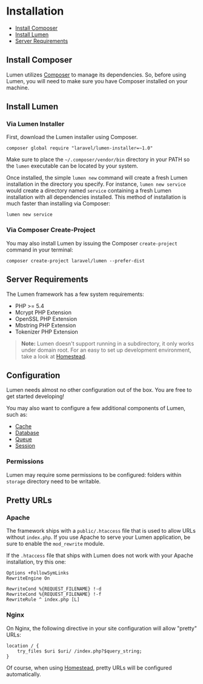 # Installation

- [Install Composer](#install-composer)
- [Install Lumen](#install-lumen)
- [Server Requirements](#server-requirements)

<a name="install-composer"></a>
## Install Composer

Lumen utilizes [Composer](http://getcomposer.org) to manage its dependencies. So, before using Lumen, you will need to make sure you have Composer installed on your machine.

<a name="install-lumen"></a>
## Install Lumen

### Via Lumen Installer

First, download the Lumen installer using Composer.

	composer global require "laravel/lumen-installer=~1.0"

Make sure to place the `~/.composer/vendor/bin` directory in your PATH so the `lumen` executable can be located by your system.

Once installed, the simple `lumen new` command will create a fresh Lumen installation in the directory you specify. For instance, `lumen new service` would create a directory named `service` containing a fresh Lumen installation with all dependencies installed. This method of installation is much faster than installing via Composer:

	lumen new service

### Via Composer Create-Project

You may also install Lumen by issuing the Composer `create-project` command in your terminal:

	composer create-project laravel/lumen --prefer-dist

<a name="server-requirements"></a>
## Server Requirements

The Lumen framework has a few system requirements:

- PHP >= 5.4
- Mcrypt PHP Extension
- OpenSSL PHP Extension
- Mbstring PHP Extension
- Tokenizer PHP Extension

> **Note:** Lumen doesn't support running in a subdirectory, it only works under domain root. For an easy to set up development environment, take a look at [Homestead](http://laravel.com/docs/homestead).

<a name="configuration"></a>
## Configuration

Lumen needs almost no other configuration out of the box. You are free to get started developing!

You may also want to configure a few additional components of Lumen, such as:

- [Cache](/docs/cache#configuration)
- [Database](/docs/database#configuration)
- [Queue](/docs/queues#configuration)
- [Session](/docs/session#configuration)

<a name="permissions"></a>
### Permissions

Lumen may require some permissions to be configured: folders within `storage` directory need to be writable.

<a name="pretty-urls"></a>
## Pretty URLs

### Apache

The framework ships with a `public/.htaccess` file that is used to allow URLs without `index.php`. If you use Apache to serve your Lumen application, be sure to enable the `mod_rewrite` module.

If the `.htaccess` file that ships with Lumen does not work with your Apache installation, try this one:

	Options +FollowSymLinks
	RewriteEngine On

	RewriteCond %{REQUEST_FILENAME} !-d
	RewriteCond %{REQUEST_FILENAME} !-f
	RewriteRule ^ index.php [L]

### Nginx

On Nginx, the following directive in your site configuration will allow "pretty" URLs:

	location / {
		try_files $uri $uri/ /index.php?$query_string;
	}

Of course, when using [Homestead](http://laravel.com/docs/homestead), pretty URLs will be configured automatically.
